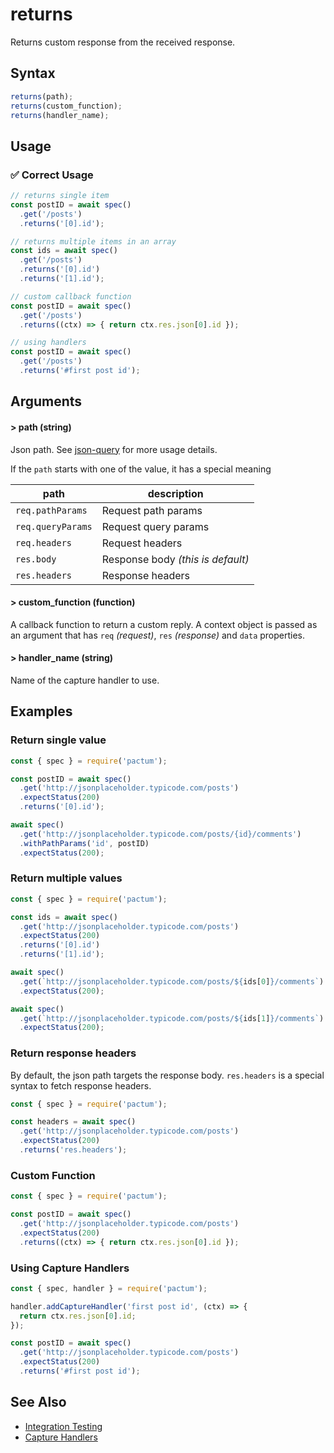# returns

Returns custom response from the received response.

## Syntax

```js
returns(path);
returns(custom_function);
returns(handler_name);
```

## Usage

### ✅  Correct Usage

```js
// returns single item
const postID = await spec()
  .get('/posts')
  .returns('[0].id');
```

```js
// returns multiple items in an array
const ids = await spec()
  .get('/posts')
  .returns('[0].id')
  .returns('[1].id');
```

```js
// custom callback function
const postID = await spec()
  .get('/posts')
  .returns((ctx) => { return ctx.res.json[0].id });
```

```js
// using handlers
const postID = await spec()
  .get('/posts')
  .returns('#first post id');
```

## Arguments

#### > path (string)

Json path. See [json-query](https://www.npmjs.com/package/json-query) for more usage details.

If the `path` starts with one of the value, it has a special meaning

| path              | description                       |
|-------------------|-----------------------------------|
| `req.pathParams`  | Request path params               |
| `req.queryParams` | Request query params              |
| `req.headers`     | Request headers                   |
| `res.body`        | Response body *(this is default)* |
| `res.headers`     | Response headers                   |

#### > custom_function (function)

A callback function to return a custom reply. A context object is passed as an argument that has `req` *(request)*, `res` *(response)* and `data` properties.

#### > handler_name (string)

Name of the capture handler to use.

## Examples

### Return single value

```js
const { spec } = require('pactum');

const postID = await spec()
  .get('http://jsonplaceholder.typicode.com/posts')
  .expectStatus(200)
  .returns('[0].id');

await spec()
  .get('http://jsonplaceholder.typicode.com/posts/{id}/comments')
  .withPathParams('id', postID)
  .expectStatus(200);
```

### Return multiple values

```js
const { spec } = require('pactum');

const ids = await spec()
  .get('http://jsonplaceholder.typicode.com/posts')
  .expectStatus(200)
  .returns('[0].id')
  .returns('[1].id');

await spec()
  .get(`http://jsonplaceholder.typicode.com/posts/${ids[0]}/comments`)
  .expectStatus(200);

await spec()
  .get(`http://jsonplaceholder.typicode.com/posts/${ids[1]}/comments`)
  .expectStatus(200);
```

### Return response headers

By default, the json path targets the response body. `res.headers` is a special syntax to fetch response headers.

```js
const { spec } = require('pactum');

const headers = await spec()
  .get('http://jsonplaceholder.typicode.com/posts')
  .expectStatus(200)
  .returns('res.headers');
```

### Custom Function

```js
const { spec } = require('pactum');

const postID = await spec()
  .get('http://jsonplaceholder.typicode.com/posts')
  .expectStatus(200)
  .returns((ctx) => { return ctx.res.json[0].id });
```

### Using Capture Handlers

```js
const { spec, handler } = require('pactum');

handler.addCaptureHandler('first post id', (ctx) => {
  return ctx.res.json[0].id;
});

const postID = await spec()
  .get('http://jsonplaceholder.typicode.com/posts')
  .expectStatus(200)
  .returns('#first post id');
```

## See Also

- [Integration Testing](/guides/integration-testing)
- [Capture Handlers](/api/handlers/addCaptureHandler)